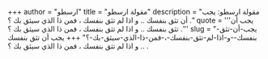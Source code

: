 +++
author = "ارسطو"
title = "مقولة ارسطو"
description = "مقولة ارسطو: يجب أن تثق بنفسك .. و اذا لم تثق بنفسك ، فمن ذا الذي سيثق بك ؟ ."
quote = '''يجب أن تثق بنفسك .. و اذا لم تثق بنفسك ، فمن ذا الذي سيثق بك ؟ .'''
slug = "يجب-أن-تثق-بنفسك--و-اذا-لم-تثق-بنفسك-،-فمن-ذا-الذي-سيثق-بك-؟"
+++
يجب أن تثق بنفسك .. و اذا لم تثق بنفسك ، فمن ذا الذي سيثق بك ؟ .
